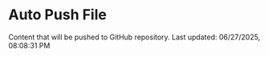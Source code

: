 # Auto Push File

Content that will be pushed to GitHub repository.
Last updated: 06/27/2025, 08:08:31 PM